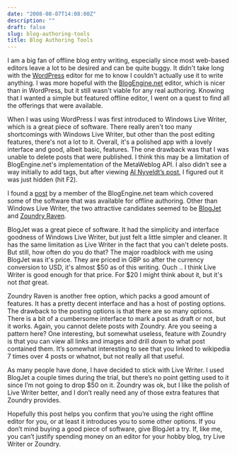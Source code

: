 ```yaml
---
date: "2008-08-07T14:08:00Z"
description: ""
draft: false
slug: blog-authoring-tools
title: Blog Authoring Tools
---
```



I am a big fan of offline blog entry writing, especially since most web-based editors leave a lot to be desired and can be quite buggy. It didn't take long with the [WordPress](http://www.wordpress.org/) editor for me to know I couldn't actually use it to write anything. I was more hopeful with the [BlogEngine.net](http://www.dotnetblogengine.net/) editor, which is nicer than in WordPress, but it still wasn't viable for any real authoring. Knowing that I wanted a simple but featured offline editor, I went on a quest to find all the offerings that were available.

 When I was using WordPress I was first introduced to Windows Live Writer, which is a great piece of software. There really aren't too many shortcomings with Windows Live Writer, but other than the post editing features, there's not a lot to it. Overall, it's a polished app with a lovely interface and good, albeit basic, features. The one drawback was that I was unable to delete posts that were published. I think this may be a limitation of BlogEngine.net's implementation of the MetaWeblog API. I also didn’t see a way initially to add tags, but after viewing [Al Nyveldt’s post](http://www.nyveldt.com/blog/post/Windows-Live-Writer-Customization-for-BlogEngineNET.aspx), I figured out it was just hidden (hit F2).

 I found a [post](http://www.nyveldt.com/blog/post/Blogging-Tools-and-BlogEngineNET.aspx) by a member of the BlogEngine.net team which covered some of the software that was available for offline authoring. Other than Windows Live Writer, the two attractive candidates seemed to be [BlogJet](http://www.codingrobots.com/blogjet/) and [Zoundry Raven](http://www.zoundryraven.com/index.html).

 BlogJet was a great piece of software. It had the simplicity and interface goodness of Windows Live Writer, but just felt a little simpler and cleaner. It has the same limitation as Live Writer in the fact that you can't delete posts. But still, how often do you do that? The major roadblock with me using BlogJet was it's price. They are priced in GBP so after the currency conversion to USD, it's almost $50 as of this writing. Ouch .. I think Live Writer is good enough for that price. For $20 I might think about it, but it's not *that* great.

 Zoundry Raven is another free option, which packs a good amount of features. It has a pretty decent interface and has a host of posting options. The drawback to the posting options is that there are so many options. There is a bit of a cumbersome interface to mark a post as draft or not, but it works. Again, you cannot delete posts with Zoundry. Are you seeing a pattern here? One interesting, but somewhat useless, feature with Zoundry is that you can view all links and images and drill down to what post contained them. It’s somewhat interesting to see that you linked to wikipedia 7 times over 4 posts or whatnot, but not really all that useful.

 As many people have done, I have decided to stick with Live Writer. I used BlogJet a couple times during the trial, but there’s no point getting used to it since I’m not going to drop $50 on it. Zoundry was ok, but I like the polish of Live Writer better, and I don’t really need any of those extra features that Zoundry provides.

 Hopefully this post helps you confirm that you’re using the right offline editor for you, or at least it introduces you to some other options. If you don’t mind buying a good piece of software, give BlogJet a try. If, like me, you can’t justify spending money on an editor for your hobby blog, try Live Writer or Zoundry.

